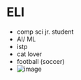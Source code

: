 # ELI
  - comp sci jr. student
  - AI/ ML
  - istp
  - cat lover
  - football (soccer)
  - ![image](https://github.com/user-attachments/assets/8f7595f1-0e54-4c98-89bf-7700709d990e)
